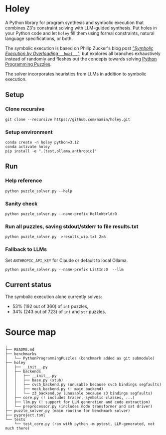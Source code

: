 # Holey

A Python library for program synthesis and symbolic execution that combines Z3's constraint solving with LLM-guided synthesis. Put holes in your Python code and let `holey` fill them using formal constraints, natural language specifications, or both.

The symbolic execution is
based on Philip Zucker's blog post [_"Symbolic Execution by Overloading `__bool__`"_](https://www.philipzucker.com/overload_bool/),
but explores all branches exhaustively instead of randomly and fleshes out the concepts towards solving [Python Programming Puzzles](https://github.com/microsoft/PythonProgrammingPuzzles).

The solver incorporates heuristics from LLMs in addition to symbolic execution.

## Setup

### Clone recursive

```
git clone --recursive https://github.com/namin/holey.git
```

### Setup environment
```
conda create -n holey python=3.12
conda activate holey
pip install -e ".[test,ollama,anthropic]"
```

## Run

### Help reference

```
python puzzle_solver.py --help
```

### Sanity check

```
python puzzle_solver.py --name-prefix HelloWorld:0
```

### Run all puzzles, saving stdout/stderr to file results.txt

```
python puzzle_solver.py  >results_wip.txt 2>&
```

### Fallback to LLMs

Set `ANTHROPIC_API_KEY` for Claude or default to local Ollama.

```
python puzzle_solver.py --name-prefix ListIn:0  --llm
```

## Current status

The symbolic execution alone currently solves:
- 53% (192 out of 360) of `int` puzzles,
- 34% (243 out of 723) of `int` and `str` puzzles.

# Source map

```
.
├── README.md
├── benchmarks
│   └── PythonProgrammingPuzzles (benchmark added as git submodule)
├── holey
│   ├── __init__.py
│   ├── backends
│   │   ├── __init__.py
│   │   ├── base.py (stub)
│   │   ├── cvc5_backend.py (unusable because cvc5 bindings segfaults)
│   │   ├── mock_backend.py (! main backend)
│   │   └── z3_backend.py (unusable because z3 bindings segfaults)
│   ├── core.py (! includes tracer, symbolic classes, ...)
│   ├── llm.py (! support for LLM generation and code extraction)
│   └── preprocessor.py (includes node transformer and sat driver)
├── puzzle_solver.py (main routine for benchmark solver)
├── pyproject.toml
└── tests
    └── test_core.py (ran with python -m pytest, LLM-generated, not much there)
```
